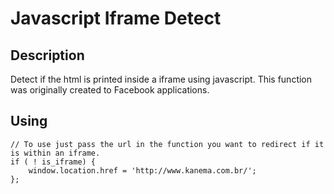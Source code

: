# Javascript Iframe Detect

## Description

Detect if the html is printed inside a iframe using javascript. 
This function was originally created to Facebook applications.

## Using

	// To use just pass the url in the function you want to redirect if it is within an iframe.
	if ( ! is_iframe) {
		window.location.href = 'http://www.kanema.com.br/';
	};
